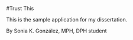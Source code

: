 #Trust This

This is the sample application for my dissertation.

By Sonia K. González, MPH, DPH student
